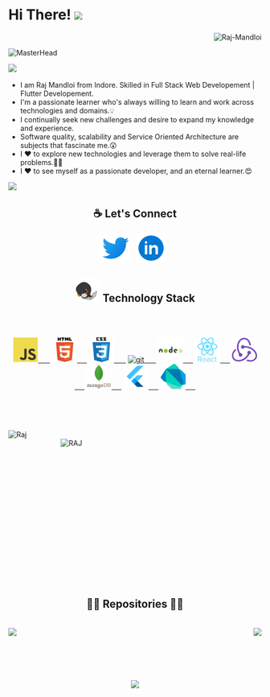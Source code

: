 # Hi There! <img src="https://camo.githubusercontent.com/e8e7b06ecf583bc040eb60e44eb5b8e0ecc5421320a92929ce21522dbc34c891/68747470733a2f2f6d656469612e67697068792e636f6d2f6d656469612f6876524a434c467a6361737252346961377a2f67697068792e676966" width="30px">


<p align="right"> <img src="https://komarev.com/ghpvc/?username=Raj-Mandloii&label=Profile%20Views&color=1238b5&style=round" alt="Raj-Mandloi" /> </p>

![MasterHead](https://qph.fs.quoracdn.net/main-qimg-fa7b4bdc3b2f73e749e5c2c646d4ae13)

<img src="https://raw.githubusercontent.com/andreasbm/readme/master/assets/lines/colored.png">
<p align="center">

- I am Raj Mandloi from Indore. Skilled in Full Stack Web Developement | Flutter Developement.
- I'm a passionate learner who's always willing to learn and work across technologies and domains.💡
- I continually seek new challenges and desire to expand my knowledge and experience.
- Software quality, scalability and Service Oriented Architecture are subjects that fascinate me.😲
- I ❤️ to explore new technologies and leverage them to solve real-life problems.🤔💭 
- I ❤️ to see myself as a passionate developer, and an eternal learner.😍

<img src="https://raw.githubusercontent.com/andreasbm/readme/master/assets/lines/colored.png">

   



</p>


<!-- <br/><br/><br/><br/> -->
<h2 align="center">☕ Let's Connect</h2>
<p align="center">
<a href="https://twitter.com/_raj_mandloi"><img height="60" align="center" src="icons/twitter.png?raw=true"></a>&nbsp;&nbsp;
<a href="https://www.linkedin.com/in/raj-mandloi/"><img height="60" align="center" src="icons/linkedin.png?raw=true"></a>&nbsp;&nbsp;
</p>
<h2 align="center"><img src="icons/laptop.gif?raw=true" width="50"> Technology Stack </h2>
<br/><br/>
<p align="center">
   <a href="https://developer.mozilla.org/en-US/docs/Web/JavaScript" target="_blank"> <img src="https://raw.githubusercontent.com/devicons/devicon/master/icons/javascript/javascript-original.svg" alt="javascript" width="50" height="50"/> &nbsp;&nbsp;&nbsp;&nbsp;&nbsp;</a> 
   <a href="https://www.w3.org/html/" target="_blank"> <img src="https://raw.githubusercontent.com/devicons/devicon/master/icons/html5/html5-original-wordmark.svg" alt="html5" width="50" height="50"/>&nbsp;&nbsp;&nbsp;&nbsp;&nbsp;</a>
  <a href="https://www.w3schools.com/css/" target="_blank"> <img src="https://raw.githubusercontent.com/devicons/devicon/master/icons/css3/css3-original-wordmark.svg" alt="css3" width="50" height="50"/> &nbsp;&nbsp;&nbsp;&nbsp;&nbsp;</a> 
<a href="https://git-scm.com/" target="_blank"> <img src="https://www.vectorlogo.zone/logos/git-scm/git-scm-icon.svg" alt="git" width="50" height="50"/> &nbsp;&nbsp;&nbsp;&nbsp;&nbsp;</a> 
<a href="https://nodejs.org" target="_blank"> <img src="https://raw.githubusercontent.com/devicons/devicon/master/icons/nodejs/nodejs-original-wordmark.svg" alt="nodejs" width="50" height="50"/>&nbsp;&nbsp;&nbsp;&nbsp;&nbsp;</a> 
<a href="https://reactjs.org/" target="_blank"> <img src="https://raw.githubusercontent.com/devicons/devicon/master/icons/react/react-original-wordmark.svg" alt="react" width="50" height="50"/>&nbsp;&nbsp;&nbsp;&nbsp;&nbsp;</a>
  <a href="https://redux.js.org" target="_blank"> <img src="https://raw.githubusercontent.com/devicons/devicon/master/icons/redux/redux-original.svg" alt="redux" width="50" height="50"/>&nbsp;&nbsp;&nbsp;&nbsp;&nbsp;</a>
    <a href="https://www.mongodb.com/" target="_blank"> <img src="icons/mongo.png?raw=true" alt="redux" width="50" height="50"/>&nbsp;&nbsp;&nbsp;&nbsp;&nbsp;</a> 
    <a href="https://flutter.dev/" target="_blank"> <img src="icons/flutter.png?raw=true" alt="redux" width="50" height="50"/>&nbsp;&nbsp;&nbsp;&nbsp;&nbsp;</a> 
      <a href="https://dart.dev/" target="_blank"> <img src="icons/dart.png?raw=true" alt="redux" width="50" height="50"/>&nbsp;&nbsp;&nbsp;&nbsp;&nbsp;</a>  
      
  </p>
<br/><br/>
<!-- 
### ⚙️ &nbsp;GitHub Analytics
[![Github activity graph](https://activity-graph.herokuapp.com/graph?username=Raj-Mandloii&theme=react-dark&hide_border=false&color=BDDFFF&line=6E93B5&point=BDDFFF)](https://raj-mandloii.github.io/raj-mandloi/)

 <div > -->
 <br/>
<p><img align="left"  src="https://github-readme-stats.vercel.app/api/top-langs?username=Raj-Mandloii&show_icons=true&locale=en&layout=list&theme=radical" alt="Raj" width="380" /></p>
<p>&nbsp;<img align="right"  src="https://github-readme-streak-stats.herokuapp.com/?user=Raj-Mandloii&theme=dark" alt="RAJ" width="400" /></p>
<br/><br/><br/>


</div>

<br/><br/><br/><br/>

<br/><br/><br/><br/>


<br/><br/>


<h1></h1>
<h2 align="center">👨‍💻 Repositories 👨‍💻</h2>
<br>
<div width="100%" align="center">
  <a align="right" href="https://github.com/Raj-Mandloii/gold-tub-6222" title="Hub Spot"><img align="left" height="115" src="https://github-readme-stats.vercel.app/api/pin/?username=Raj-Mandloii&repo=gold-tub-6222&theme=react&border_color=61dafb&border_radius=15"></a>
  <a align="left" href="https://github.com/Raj-Mandloii/max-fashion-website-clone" title="Max Fashion"><img align="right" height="115" src="https://github-readme-stats.vercel.app/api/pin/?username=Raj-Mandloii&repo=whatsapp-clone-reactjs&theme=react&border_color=61dafb&border_radius=15"></a>
 <br><br><br><br><br><br>
  <a align="right" href="https://github.com/Raj-Mandloii/Chat-App" title="Booking.com"><img align="center" height="115" src="https://github-readme-stats.vercel.app/api/pin/?username=Raj-Mandloii&repo=ChatApp-with-Firebase&theme=react&border_color=61dafb&border_radius=15"></a>
</div>
<!-- <br/><br/> -->
<!-- <img src="https://github-readme-svg.vercel.app/api/v1/svg/road" alt="My endless road" /> -->
<!-- ## Watch my contribution graph get eaten by the snake 🐍

<!-- refer this: https://dev.to/mishmanners/how-to-enable-github-actions-on-your-profile-readme-for-a-contribution-graph-4l66 -->
<!-- ![Raj-Mandloii snake gif](https://github.com/Raj-Mandloii/Raj-Mandloii/blob/output/github-contribution-grid-snake.svg)    -->

<!-- ### Show some ❤️ by starring some of the repositories! 
Talking about my personal stuff:
   
- 🙋‍♂️ Full Stack Web Developer.
- 💻 The tech I'm interested HTML/CSS/Javascript/MERN stack.
- 📄 [Portfolio Link](https://raj-mandloii.github.io/raj-mandloi/)


--> 

  <!-- <a href="https://expressjs.com" target="_blank"> <img src="https://raw.githubusercontent.com/devicons/devicon/master/icons/express/express-original-wordmark.svg" alt="express" width="50" height="50"/>&nbsp;&nbsp;&nbsp;&nbsp;&nbsp;</a> 

[![portfolio](https://img.shields.io/badge/my_portfolio-000?style=for-the-badge&logo=appveyor&color=orange)](https://raj-mandloii.github.io/raj-mandloi/) 
-->


